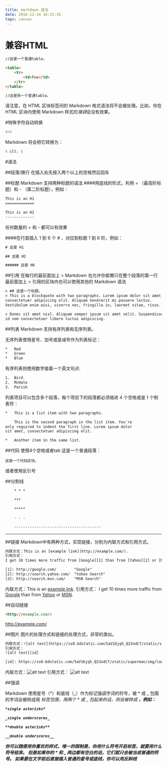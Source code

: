 ```yaml
---
title: markdown 语法
date: 2016-12-24 16:31:35
tags: canvas
---
```


# 兼容HTML
``` html
//这是一个普通table。

<table>
    <tr>
        <td>Foo</td>
    </tr>
</table>

//这是另一个普通table。
```

请注意，在 HTML 区块标签间的 Markdown 格式语法将不会被处理。比如，你在 HTML 区块内使用 Markdown 样式的*强调*会没有效果。


</p>


#特殊字符自动转换
<!--more-->

```js
4<5
```
Markdown 将会把它转换为：

```js
4 &lt; 5
```

#语法

##段落/换行
在插入处先按入两个以上的空格然后回车

##标题
Markdown 支持两种标题的语法
####用底线的形式，利用 = （最高阶标题）和 - （第二阶标题），例如：
```html
This is an H1
=============

This is an H2
-------------
```
任何数量的 = 和 - 都可以有效果

####在行首插入 1 到 6 个 # ，对应到标题 1 到 6 阶，例如：
```html 
# 这是 H1

## 这是 H2

###### 这是 H6 
```

##引用
在每行的最前面加上 >
Markdown 也允许你偷懒只在整个段落的第一行最前面加上 >
引用的区块内也可以使用其他的 Markdown 语法

```html 
> ## 这是一个标题。
> This is a blockquote with two paragraphs. Lorem ipsum dolor sit amet,
consectetuer adipiscing elit. Aliquam hendrerit mi posuere lectus.
Vestibulum enim wisi, viverra nec, fringilla in, laoreet vitae, risus.

> Donec sit amet nisl. Aliquam semper ipsum sit amet velit. Suspendisse
id sem consectetuer libero luctus adipiscing.
```
##列表
Markdown 支持有序列表和无序列表。

无序列表使用星号、加号或是减号作为列表标记：

```html 
*   Red
*   Green
*   Blue 
```
有序列表则使用数字接着一个英文句点:

```html 
1.  Bird
2.  McHale
3.  Parish
```

列表项目可以包含多个段落，每个项目下的段落都必须缩进 4 个空格或是 1 个制表符：

```html 
*   This is a list item with two paragraphs.

    This is the second paragraph in the list item. You're
only required to indent the first line. Lorem ipsum dolor
sit amet, consectetuer adipiscing elit.

*   Another item in the same list.

```

##代码
使用4个空格或者tab
	这是一个普通段落：

	这是一个代码区块。

或者使用反引号

##分割线
```html 
	* * *

	***

	*****

	- - -

	---------------------------------------
```
****************


##链接
Markdown中有两种方式，实现链接，分别为内联方式和引用方式。
```html 
内联方式：This is an [example link](http://example.com/).
引用方式：
I get 10 times more traffic from [Google][1] than from [Yahoo][2] or [MSN][3].  

[1]: http://google.com/        "Google" 
[2]: http://search.yahoo.com/  "Yahoo Search" 
[3]: http://search.msn.com/    "MSN Search"
```
内联方式：This is an [example link](http://example.com/).
引用方式：
I get 10 times more traffic from [Google][1] than from [Yahoo][2] or [MSN][3].  

[1]: http://google.com/        "Google" 
[2]: http://search.yahoo.com/  "Yahoo Search" 
[3]: http://search.msn.com/    "MSN Search"


##自动链接
```html
<http://example.com/>
```
<http://example.com/>

##图片
图片的处理方式和链接的处理方式，非常的类似。

```html 
内联方式：![alt text](https://ss0.bdstatic.com/5aV1bjqh_Q23odCf/static/superman/img/logo/bd_logo1_31bdc765.png "Title")
引用方式：
![alt text][id] 

[id]: https://ss0.bdstatic.com/5aV1bjqh_Q23odCf/static/superman/img/logo/bd_logo1_31bdc765.png "Title"
```
内联方式：![alt text](https://ss0.bdstatic.com/5aV1bjqh_Q23odCf/static/superman/img/logo/bd_logo1_31bdc765.png "Title")
引用方式：
![alt text][id] 

[id]: https://ss0.bdstatic.com/5aV1bjqh_Q23odCf/static/superman/img/logo/bd_logo1_31bdc765.png "Title"


##强调

Markdown 使用星号（*）和底线（_）作为标记强调字词的符号，被 * 或 _ 包围的字词会被转成用 <em> 标签包围，用两个 * 或 _ 包起来的话，则会被转成 <strong>，例如：

```html 
*single asterisks*

_single underscores_

**double asterisks**

__double underscores__
```

你可以随便用你喜欢的样式，唯一的限制是，你用什么符号开启标签，就要用什么符号结束。
但是如果你的 * 和 _ 两边都有空白的话，它们就只会被当成普通的符号。
如果要在文字前后直接插入普通的星号或底线，你可以用反斜线